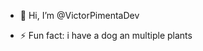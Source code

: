 - 👋 Hi, I’m @VictorPimentaDev

- ⚡ Fun fact: i have a dog an multiple plants

<!---
VictorPimentaDev/VictorPimentaDev is a ✨ special ✨ repository because its `README.md` (this file) appears on your GitHub profile.
You can click the Preview link to take a look at your changes.
--->
